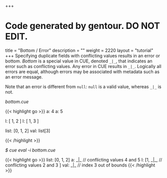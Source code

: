 +++
# Code generated by gentour. DO NOT EDIT.
title = "Bottom / Error"
description = ""
weight = 2220
layout = "tutorial"
+++
Specifying duplicate fields with conflicting values results in an error
or bottom.
_Bottom_ is a special value in CUE, denoted `_|_`, that indicates an
error such as conflicting values.
Any error in CUE results in `_|_`.
Logically all errors are equal, although errors may be associated with
metadata such as an error message.

Note that an error is different from `null`: `null` is a valid value,
whereas `_|_` is not.


<a id="td-block-padding" class="td-offset-anchor"></a>
<section class="row td-box td-box--white td-box--gradient td-box--height-auto">
<div class="col-lg-6 mr-0">
<i>bottom.cue</i>
<p>
{{< highlight go >}}
a: 4
a: 5

l: [ 1, 2 ]
l: [ 1, 3 ]

list: [0, 1, 2]
val: list[3]

{{< /highlight >}}
<br>
</div>

<div class="col-lg-6 ml-0"><i>$ cue eval -i bottom.cue</i>
<p>
{{< highlight go >}}
list: [0, 1, 2]
a: _|_ // conflicting values 4 and 5
l: [1, _|_, // conflicting values 2 and 3
]
val: _|_ // index 3 out of bounds
{{< /highlight >}}
</div>
</section>